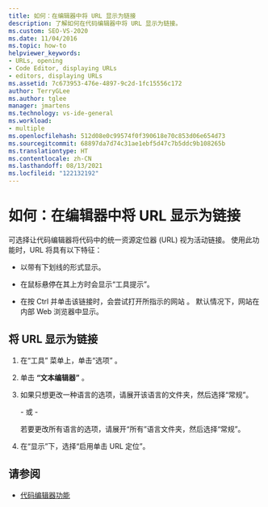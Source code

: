 ```yaml
---
title: 如何：在编辑器中将 URL 显示为链接
description: 了解如何在代码编辑器中将 URL 显示为链接。
ms.custom: SEO-VS-2020
ms.date: 11/04/2016
ms.topic: how-to
helpviewer_keywords:
- URLs, opening
- Code Editor, displaying URLs
- editors, displaying URLs
ms.assetid: 7c673953-476e-4897-9c2d-1fc15556c172
author: TerryGLee
ms.author: tglee
manager: jmartens
ms.technology: vs-ide-general
ms.workload:
- multiple
ms.openlocfilehash: 512d08e0c99574f0f390618e70c853d06e654d73
ms.sourcegitcommit: 68897da7d74c31ae1ebf5d47c7b5ddc9b108265b
ms.translationtype: HT
ms.contentlocale: zh-CN
ms.lasthandoff: 08/13/2021
ms.locfileid: "122132192"
---
```

# <a name="how-to-display-urls-as-links-in-the-editor"></a>如何：在编辑器中将 URL 显示为链接

可选择让代码编辑器将代码中的统一资源定位器 (URL) 视为活动链接。 使用此功能时，URL 将具有以下特征：

- 以带有下划线的形式显示。

- 在鼠标悬停在其上方时会显示“工具提示”。

- 在按 Ctrl 并单击该链接时，会尝试打开所指示的网站 。 默认情况下，网站在内部 Web 浏览器中显示。

## <a name="display-urls-as-links"></a>将 URL 显示为链接

1. 在“工具”  菜单上，单击“选项” 。

2. 单击 **“文本编辑器”** 。

3. 如果只想更改一种语言的选项，请展开该语言的文件夹，然后选择“常规”。

     \- 或 -

     若要更改所有语言的选项，请展开“所有”语言文件夹，然后选择“常规”。

4. 在“显示”下，选择“启用单击 URL 定位”。

## <a name="see-also"></a>请参阅

- [代码编辑器功能](../../ide/writing-code-in-the-code-and-text-editor.md)
